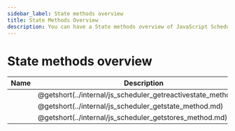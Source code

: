```yaml
---
sidebar_label: State methods overview
title: State Methods Overview
description: You can have a State methods overview of JavaScript Scheduler in the documentation of the DHTMLX JavaScript Scheduler library. Browse developer guides and API reference, try out code examples and live demos, and download a free 30-day evaluation version of DHTMLX Scheduler.
---
```


# State methods overview

| Name                                                    | Description                                                    |
| --------------------------------------------------------| ---------------------------------------------------------------|
| [](../internal/js_scheduler_getreactivestate_method.md) | @getshort(../internal/js_scheduler_getreactivestate_method.md) |
| [](../internal/js_scheduler_getstate_method.md)         | @getshort(../internal/js_scheduler_getstate_method.md)         |
| [](../internal/js_scheduler_getstores_method.md)        | @getshort(../internal/js_scheduler_getstores_method.md)        |

